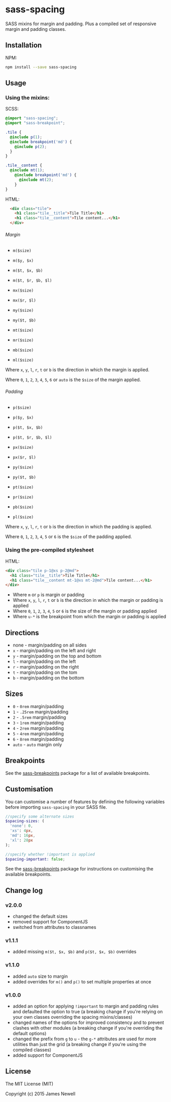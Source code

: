 # sass-spacing

SASS mixins for margin and padding. Plus a compiled set of responsive margin and padding classes.

## Installation

NPM:

```bash
npm install --save sass-spacing
```

## Usage

### Using the mixins:

SCSS:

```scss
@import "sass-spacing";
@import "sass-breakpoint";

.tile {
  @include p(1);
  @include breakpoint('md') {
    @include p(2);
  }
}

.tile__content {
  @include mt(1);
    @include breakpoint('md') {
      @include mt(2);
    }
}
```

HTML:

```html
  <div class="tile">
    <h1 class="tile__title">Tile Title</h1>
    <h1 class="tile__content">Tile content...</h1>
  </div>
```

###### Margin

- `m($size)`
- `m($y, $x)`
- `m($t, $x, $b)`
- `m($t, $r, $b, $l)`


- `mx($size)`
- `mx($r, $l)`
- `my($size)`
- `my($t, $b)`


- `mt($size)`
- `mr($size)`
- `mb($size)`
- `ml($size)`

Where `x`, `y`, `l`, `r`, `t` or `b` is the direction in which the margin is applied.

Where `0`, `1`, `2`, `3`, `4`, `5`, `6` or `auto` is the `$size` of the margin applied.

###### Padding

- `p($size)`
- `p($y, $x)`
- `p($t, $x, $b)`
- `p($t, $r, $b, $l)`


- `px($size)`
- `px($r, $l)`
- `py($size)`
- `py($t, $b)`


- `pt($size)`
- `pr($size)`
- `pb($size)`
- `pl($size)`

Where `x`, `y`, `l`, `r`, `t` or `b` is the direction in which the padding is applied.

Where `0`, `1`, `2`, `3`, `4`, `5` or `6` is the `$size` of the padding applied.

### Using the pre-compiled stylesheet

HTML:

```html
<div class="tile p-1@xs p-2@md">
  <h1 class="tile__title">Tile Title</h1>
  <h1 class="tile__content mt-1@xs mt-2@md">Tile content...</h1>
</div>
```

- Where `m` or `p` is margin or padding
- Where `x`, `y`, `l`, `r`, `t` or `b` is the direction in which the margin or padding is applied
- Where `0`, `1`, `2`, `3`, `4`, `5` or `6` is the size of the margin or padding applied
- Where `u-*` is the breakpoint from which the margin or padding is applied

## Directions

- none - margin/padding on all sides
- `x` - margin/padding on the left and right
- `y` - margin/padding on the top and bottom
- `l` - margin/padding on the left
- `r` - margin/padding on the right
- `t` - margin/padding on the tom
- `b` - margin/padding on the bottom

## Sizes

- `0` - `0rem` margin/padding
- `1` - `.25rem` margin/padding
- `2` - `.5rem` margin/padding
- `3` - `1rem` margin/padding
- `4` - `2rem` margin/padding
- `5` - `4rem` margin/padding
- `6` - `8rem` margin/padding
- `auto` - `auto` margin only

## Breakpoints

See the [sass-breakpoints](https://www.npmjs.com/package/sass-breakpoints) package for a list of available breakpoints.

## Customisation

You can customise a number of features by defining the following variables before importing `sass-spacing` in your SASS file.

```scss
//specify some alternate sizes
$spacing-sizes: (
  'none': 0,
  'xs': 4px,
  'md': 16px,
  'xl': 28px
);

//specify whether !important is applied
$spacing-important: false;

```

See the [sass-breakpoints](https://www.npmjs.com/package/sass-breakpoints) package for instructions on customising the available breakpoints.

## Change log

### v2.0.0

- changed the default sizes
- removed support for ComponentJS
- switched from attributes to classnames

### v1.1.1

- added missing `m($t, $x, $b)` and `p($t, $x, $b)` overrides

### v1.1.0

- added `auto` size to margin
- added overrides for `m()` and `p()` to set multiple properties at once

### v1.0.0

- added an option for applying `!important` to margin and padding rules and defaulted the option to true (a breaking change if you're relying on your own classes overriding the spacing mixins/classes)
- changed names of the options for improved consistency and to prevent clashes with other modules (a breaking change if you're overriding the default options)
- changed the prefix from `g` to `u` - the `g-*` attributes are used for more utilities than just the grid (a breaking change if you're using the compiled classes)
- added support for ComponentJS

## License

The MIT License (MIT)

Copyright (c) 2015 James Newell

